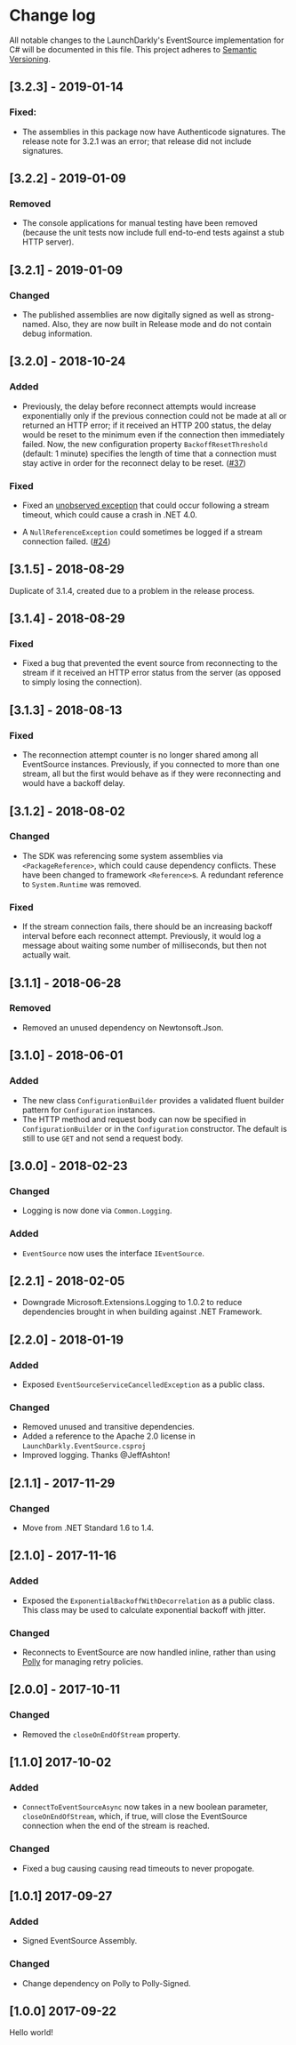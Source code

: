 # Change log

All notable changes to the LaunchDarkly's EventSource implementation for C# will be documented in this file. This project adheres to [Semantic Versioning](http://semver.org).

## [3.2.3] - 2019-01-14
### Fixed:
- The assemblies in this package now have Authenticode signatures. The release note for 3.2.1 was an error; that release did not include signatures.

## [3.2.2] - 2019-01-09
### Removed
- The console applications for manual testing have been removed (because the unit tests now include full end-to-end tests against a stub HTTP server).

## [3.2.1] - 2019-01-09
### Changed
- The published assemblies are now digitally signed as well as strong-named. Also, they are now built in Release mode and do not contain debug information.

## [3.2.0] - 2018-10-24
### Added
- Previously, the delay before reconnect attempts would increase exponentially only if the previous connection could not be made at all or returned an HTTP error; if it received an HTTP 200 status, the delay would be reset to the minimum even if the connection then immediately failed. Now, the new configuration property `BackoffResetThreshold` (default: 1 minute) specifies the length of time that a connection must stay active in order for the reconnect delay to be reset. ([#37](https://github.com/launchdarkly/dotnet-eventsource/issues/37))

### Fixed
- Fixed an [unobserved exception](https://blogs.msdn.microsoft.com/pfxteam/2011/09/28/task-exception-handling-in-net-4-5/) that could occur following a stream timeout, which could cause a crash in .NET 4.0.

- A `NullReferenceException` could sometimes be logged if a stream connection failed. ([#24](https://github.com/launchdarkly/dotnet-eventsource/issues/24))

## [3.1.5] - 2018-08-29
Duplicate of 3.1.4, created due to a problem in the release process.

## [3.1.4] - 2018-08-29
### Fixed
- Fixed a bug that prevented the event source from reconnecting to the stream if it received an HTTP error status from the server (as opposed to simply losing the connection).

## [3.1.3] - 2018-08-13
### Fixed
- The reconnection attempt counter is no longer shared among all EventSource instances. Previously, if you connected to more than one stream, all but the first would behave as if they were reconnecting and would have a backoff delay.

## [3.1.2] - 2018-08-02
### Changed
- The SDK was referencing some system assemblies via `<PackageReference>`, which could cause dependency conflicts. These have been changed to framework `<Reference>`s. A redundant reference to `System.Runtime` was removed.

### Fixed
- If the stream connection fails, there should be an increasing backoff interval before each reconnect attempt. Previously, it would log a message about waiting some number of milliseconds, but then not actually wait.

## [3.1.1] - 2018-06-28
### Removed
- Removed an unused dependency on Newtonsoft.Json.

## [3.1.0] - 2018-06-01
### Added
- The new class `ConfigurationBuilder` provides a validated fluent builder pattern for `Configuration` instances.
- The HTTP method and request body can now be specified in `ConfigurationBuilder` or in the `Configuration` constructor. The default is still to use `GET` and not send a request body.

## [3.0.0] - 2018-02-23
### Changed
- Logging is now done via `Common.Logging`.

### Added
- `EventSource` now uses the interface `IEventSource`.

## [2.2.1] - 2018-02-05
- Downgrade Microsoft.Extensions.Logging to 1.0.2 to reduce dependencies brought in when building against .NET Framework.

## [2.2.0] - 2018-01-19
### Added
- Exposed `EventSourceServiceCancelledException` as a public class.

### Changed
- Removed unused and transitive dependencies.
- Added a reference to the Apache 2.0 license in `LaunchDarkly.EventSource.csproj`
- Improved logging. Thanks @JeffAshton!

## [2.1.1] - 2017-11-29
### Changed
- Move from .NET Standard 1.6 to 1.4.

## [2.1.0] - 2017-11-16
### Added
- Exposed the `ExponentialBackoffWithDecorrelation` as a public class. This class may be used to calculate exponential backoff with jitter.

### Changed
- Reconnects to EventSource are now handled inline, rather than using [Polly](https://github.com/App-vNext/Polly) for managing retry policies.

## [2.0.0] - 2017-10-11
### Changed
- Removed the `closeOnEndOfStream` property.

## [1.1.0] 2017-10-02
### Added
- `ConnectToEventSourceAsync` now takes in a new boolean parameter, `closeOnEndOfStream`, which, if true, will close the EventSource connection when the end of the stream is reached.

### Changed
- Fixed a bug causing causing read timeouts to never propogate.

## [1.0.1] 2017-09-27
### Added
- Signed EventSource Assembly.

### Changed
- Change dependency on Polly to Polly-Signed.

## [1.0.0] 2017-09-22
Hello world!
